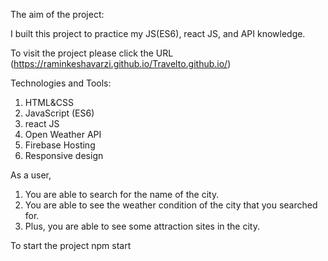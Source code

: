 

The aim of the project:

I built this project to practice my JS(ES6), react JS, and API knowledge. 

To visit the project please click the URL 
(https://raminkeshavarzi.github.io/Travelto.github.io/)


Technologies and Tools:

1) HTML&CSS
2) JavaScript (ES6)
3) react JS
5) Open Weather API
6) Firebase Hosting 
7) Responsive design


 
 As a user, 
 1) You are able to search for the name of the city.
 2) You are able to see the weather condition of the city that you searched for.
 3) Plus, you are able to see some attraction sites in the city.


To start the project
npm start
